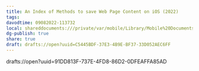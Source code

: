 ```yaml
---
title: An Index of Methods to save Web Page Content on iOS (2022)
tags: 
davodtime: 09082022-113732
local: shareddocuments:///private/var/mobile/Library/Mobile%20Documents/iCloud~md~obsidian/Documents/OBSHIDDIAN/drafts/C5445BDF-37E3-4B9E-BF37-33D052AEC6FF.md
dg-publish: true
share: true
draft: drafts://open?uuid=C5445BDF-37E3-4B9E-BF37-33D052AEC6FF
---
```



drafts://open?uuid=91DD813F-737E-4FD8-86D2-0DFEAFFA85AD